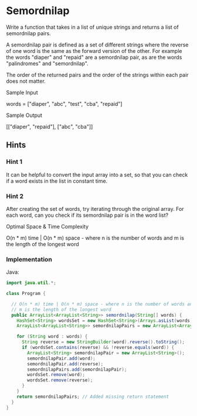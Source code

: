 # Semordnilap 

Write a function that takes in a list of unique strings and returns a list of semordnilap pairs.

A semordnilap pair is defined as a set of different strings where the reverse of one word is the same as the forward version of the other. For example the words "diaper" and "repaid" are a semordnilap pair, as are the words "palindromes" and "semordnilap".

The order of the returned pairs and the order of the strings within each pair does not matter.

Sample Input

words = ["diaper", "abc", "test", "cba", "repaid"]

Sample Output

[["diaper", "repaid"], ["abc", "cba"]]

## Hints

### Hint 1

It can be helpful to convert the input array into a set, so that you can check if a word exists in the list in constant time.

### Hint 2

After creating the set of words, try iterating through the original array. For each word, can you check if its semordnilap pair is in the word list?

Optimal Space & Time Complexity

O(n * m) time | O(n * m) space - where n is the number of words and m is the length of the longest word

### Implementation

Java:
```Java
import java.util.*;

class Program {

  // O(n * m) time | O(n * m) space - where n is the number of words and
  // m is the length of the longest word
  public ArrayList<ArrayList<String>> semordnilap(String[] words) {
    HashSet<String> wordsSet = new HashSet<String>(Arrays.asList(words));
    ArrayList<ArrayList<String>> semordnilapPairs = new ArrayList<ArrayList<String>>();

    for (String word : words) {
      String reverse = new StringBuilder(word).reverse().toString();
      if (wordsSet.contains(reverse) && !reverse.equals(word)) {
        ArrayList<String> semordnilapPair = new ArrayList<String>();
        semordnilapPair.add(word);
        semordnilapPair.add(reverse);
        semordnilapPairs.add(semordnilapPair);
        wordsSet.remove(word);
        wordsSet.remove(reverse);
      }
    }
    return semordnilapPairs; // Added missing return statement
  }
}

```
